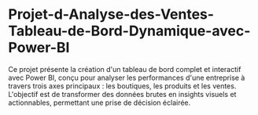 # Projet-d-Analyse-des-Ventes-Tableau-de-Bord-Dynamique-avec-Power-BI
Ce projet présente la création d'un tableau de bord complet et interactif avec Power BI, conçu pour analyser les performances d'une entreprise à travers trois axes principaux : les boutiques, les produits et les ventes. L'objectif est de transformer des données brutes en insights visuels et actionnables, permettant une prise de décision éclairée.
